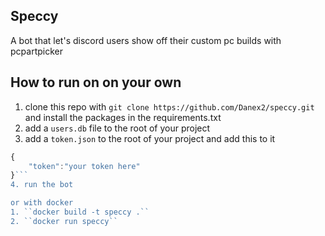 ## Speccy

A bot that let's discord users show off their custom pc builds with pcpartpicker

## How to run on on your own

1. clone this repo with `git clone https://github.com/Danex2/speccy.git` and install the packages in the requirements.txt
2. add a `users.db` file to the root of your project  
3. add a ``token.json`` to the root of your project and add this to it  
```javascript
{
    "token":"your token here"
}```
4. run the bot

or with docker  
1. ``docker build -t speccy .``  
2. ``docker run speccy``